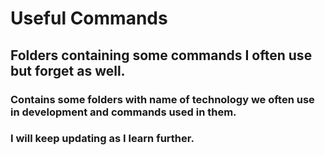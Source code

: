 # Useful Commands
## Folders containing some commands I often use but forget as well.
### Contains some folders with name of technology we often use in development and commands used in them.
### I will keep updating as I learn further.
